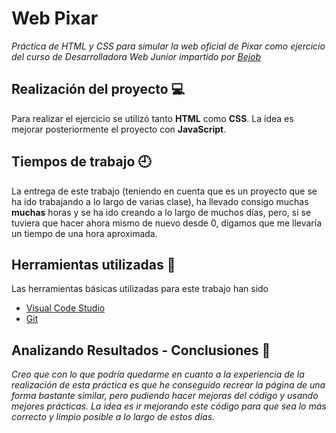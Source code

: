 # Web Pixar

_Práctica de HTML y CSS para simular la web oficial de Pixar como ejercicio del curso de Desarrolladora Web Junior impartido por [Bejob](https://www.bejob.com/)_

## Realización del proyecto 💻

Para realizar el ejercicio se utilizó tanto **HTML** como **CSS**. La idea es mejorar posteriormente el proyecto con **JavaScript**.

## Tiempos de trabajo 🕘

La entrega de este trabajo (teniendo en cuenta que es un proyecto que se ha ido trabajando a lo largo de varias clase), ha llevado consigo muchas **muchas** horas y se ha ido creando a lo largo de muchos días, pero, si se tuviera que hacer ahora mismo de nuevo desde 0, digamos que me llevaría un tiempo de una hora aproximada.

## Herramientas utilizadas 🔧

Las herramientas básicas utilizadas para este trabajo han sido 
* [Visual Code Studio](https://code.visualstudio.com/)
* [Git](https://git-scm.com/)

## Analizando Resultados - Conclusiones 🏁

_Creo que con lo que podría quedarme en cuanto a la experiencia de la realización de esta práctica es que he conseguido recrear la página de una forma bastante similar, pero pudiendo hacer mejoras del código y usando mejores prácticas. La idea es ir mejorando este código para que sea lo más correcto y limpio posible a lo largo de estos días._
